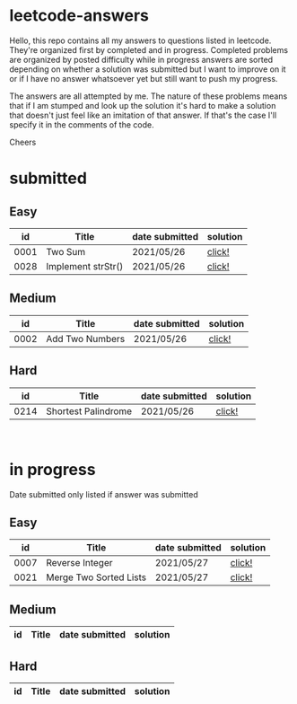 # leetcode-answers
Hello, this repo contains all my answers to questions listed in leetcode. They're organized first by completed and in progress. Completed problems are organized by posted difficulty while in progress answers are sorted depending on whether a solution was submitted but I want to improve on it or if I have no answer whatsoever yet but still want to push my progress.

The answers are all attempted by me. The nature of these problems means that if I am stumped and look up the solution it's hard to make a solution that doesn't just feel like an imitation of that answer. If that's the case I'll specify it in the comments of the code.

Cheers
<br>
# submitted
## Easy
| id | Title | date submitted | solution |
| ---- | -------------------- | ---------- | ------- |
| 0001 | Two Sum | 2021/05/26 | [click!](https://github.com/mar10outof10/leetcode-solutions/blob/main/completed/easy/0001-two-sum.js)
| 0028 | Implement strStr() | 2021/05/26 | [click!](https://github.com/mar10outof10/leetcode-solutions/blob/main/completed/easy/0028-implement-strStr.js)
## Medium
| id | Title | date submitted | solution |
| ---- | -------------------- | ---------- | ------- |
| 0002 | Add Two Numbers | 2021/05/26 | [click!](https://github.com/mar10outof10/leetcode-solutions/blob/main/completed/medium/0002-add-two-numbers.js)
## Hard
| id | Title | date submitted | solution |
| ---- | -------------------- | ---------- | ------- |
| 0214 | Shortest Palindrome | 2021/05/26 | [click!](https://github.com/mar10outof10/leetcode-solutions/blob/main/completed/hard/0214-shortest-palindrome.js)
<br>

# in progress
Date submitted only listed if answer was submitted

## Easy
| id | Title | date submitted | solution |
| ---- | -------------------- | ---------- | ------- |
| 0007 | Reverse Integer | 2021/05/27 | [click!](https://github.com/mar10outof10/leetcode-solutions/blob/main/in-progress/accepted-but-improvable/0007-reverse-integer.js)
| 0021 | Merge Two Sorted Lists | 2021/05/27 | [click!](https://github.com/mar10outof10/leetcode-solutions/blob/main/in-progress/accepted-but-improvable/0021-merge-two-sorted-lists.js)
## Medium
| id | Title | date submitted | solution |
| ---- | -------------------- | ---------- | ------- |
## Hard
| id | Title | date submitted | solution |
| ---- | -------------------- | ---------- | ------- |